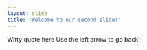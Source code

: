 ```yaml
---
layout: slide
title: "Welcome to our second slide!"
---
```

Witty quote here
Use the left arrow to go back!
